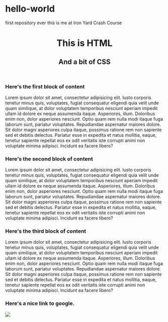 # hello-world
first repository ever
this is me at Iron Yard Crash Course
<!DOCTYPE html>
<html lang="en">
<head>
  <meta charset="UTF-8">
  <title>Document</title>
  <link rel="stylesheet" href="styles.css">
</head>
<body>
  <header>
    <h1>This is HTML</h1>
    <h2>And a bit of CSS</h2>
  </header>
  <main>
    <h3 class="header1">Here's the first block of content</h3>
    <p class="paragraph1">Lorem ipsum dolor sit amet, consectetur adipisicing elit. Iusto corporis tenetur minus quis, voluptates, fugiat consequatur eligendi quia velit unde quam similique, at dolor voluptatem temporibus nesciunt aperiam impedit ullam id dolore ex neque assumenda itaque. Asperiores, illum. Doloribus enim non, dolor asperiores nesciunt. Optio quam rem nulla modi itaque fuga laborum sunt, pariatur voluptates. Repudiandae aspernatur maiores dolore. Sit dolor magni asperiores culpa itaque, possimus ratione rem non sapiente sed et debitis delectus. Pariatur esse in expedita et natus mollitia, eaque, tenetur sapiente repellat eos ex odit veritatis iste corrupti animi non voluptate minima adipisci. Incidunt ea facere libero?</p>
    <h3 class="header2">Here's the second block of content</h3>
    <p class="paragraph2">Lorem ipsum dolor sit amet, consectetur adipisicing elit. Iusto corporis tenetur minus quis, voluptates, fugiat consequatur eligendi quia velit unde quam similique, at dolor voluptatem temporibus nesciunt aperiam impedit ullam id dolore ex neque assumenda itaque. Asperiores, illum. Doloribus enim non, dolor asperiores nesciunt. Optio quam rem nulla modi itaque fuga laborum sunt, pariatur voluptates. Repudiandae aspernatur maiores dolore. Sit dolor magni asperiores culpa itaque, possimus ratione rem non sapiente sed et debitis delectus. Pariatur esse in expedita et natus mollitia, eaque, tenetur sapiente repellat eos ex odit veritatis iste corrupti animi non voluptate minima adipisci. Incidunt ea facere libero?</p>
    <h3 class="header3">Here's the third block of content</h3>
    <p class="paragraph3">Lorem ipsum dolor sit amet, consectetur adipisicing elit. Iusto corporis tenetur minus quis, voluptates, fugiat consequatur eligendi quia velit unde quam similique, at dolor voluptatem temporibus nesciunt aperiam impedit ullam id dolore ex neque assumenda itaque. Asperiores, illum. Doloribus enim non, dolor asperiores nesciunt. Optio quam rem nulla modi itaque fuga laborum sunt, pariatur voluptates. Repudiandae aspernatur maiores dolore. Sit dolor magni asperiores culpa itaque, possimus ratione rem non sapiente sed et debitis delectus. Pariatur esse in expedita et natus mollitia, eaque, tenetur sapiente repellat eos ex odit veritatis iste corrupti animi non voluptate minima adipisci. Incidunt ea facere libero?</p>
  </main>
  <footer>
    <h3 class="header3">Here's a nice link to google.</h3>
    <a href="https://www.google.com"><img src="https://images.google.com/images/branding/googleg/1x/googleg_standard_color_128dp.png"/></a>
  </footer>
  <script src="https://code.jquery.com/jquery-2.2.2.min.js"></script>
  <script src="script.js"></script>
</body>
</html>
